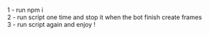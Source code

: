 1 - run npm i <br/>
2 - run script one time and stop it when the bot finish create frames<br/>
3 - run script again and enjoy !
